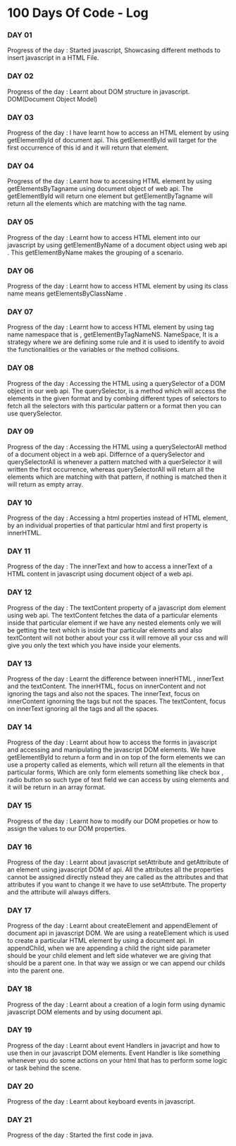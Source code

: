 # 100 Days Of Code - Log

### DAY 01
Progress of the day : Started javascript, Showcasing different methods to insert javascript in a HTML File. 

### DAY 02
Progress of the day : Learnt about DOM structure in javascript. DOM(Document Object Model)

### DAY 03
Progress of the day : I have learnt how to access an HTML element by using getElementById of document api. This getElementById will target for the first occurrence of this id and it will return that element.

### DAY 04
Progress of the day : Learnt how to accessing HTML element by using getElementsByTagname using document object of web api. The getElementById will return one element but getElementByTagname will return all the elements which are matching with the tag name.

### DAY 05
Progress of the day : Learnt how to access HTML element into our javascript by using getElementByName of a document object using web api . This getElementByName makes the grouping of a scenario.

### DAY 06
Progress of the day : Learnt how to access HTML element by using its class name means getElementsByClassName .

### DAY 07
Progress of the day : Learnt how to access HTML element by using tag name namespace that is , getElementByTagNameNS. NameSpace, It is a strategy where we are defining some rule and it is used to identify to avoid the functionalities or the variables or the method collisions.

### DAY 08
Progress of the day : Accessing the HTML using a querySelector of a DOM object in our web api. The querySelector, is a method which will access the elements in the given format and by combing different types of selectors to fetch all the selectors with this particular pattern or a format then you can use querySelector.

### DAY 09
Progress of the day : Accessing the HTML using a querySelectorAll method of a document object in a web api. Differnce of a querySelector and querySelectorAll is whenever a pattern matched with a querSelector it will written the first occurrence, whereas querySelectorAll will return all the elements which are matching with that pattern, if nothing is matched then it will return as empty array. 

### DAY 10
Progress of the day : Accessing a html properties instead of HTML element, by an individual properties of that particular html and first property is innerHTML.

### DAY 11
Progress of the day : The innerText and how to access a innerText of a HTML content in javascript using document object of a web api.

### DAY 12
Progress of the day : The textContent property of a javascript dom element using web api. The textContent fetches the data of a particular elements inside that particular element if we have any nested elements only we will be getting the text which is inside thar particular elements and also textContent will not bother about your css it will remove all your css and will give you only the text which you have inside your elements.

### DAY 13
Progress of the day : Learnt the difference between innerHTML , innerText and the textContent. The innerHTML, focus on innerContent and not ignoring the tags and also not the spaces. The innerText, focus on innerContent ignorning the tags but not the spaces. The textContent, focus on innerText ignoring all the tags and all the spaces.

### DAY 14
Progress of the day : Learnt about how to access the forms in javascript and accessing and manipulating the javascript DOM elements. We have getElementById to return a form and in on top of the form elements we can use a property called as elements, which will return all the elements in that particular forms, Which are only form elements something like check box , radio button so such type of text field we can access by using elements and it will be return in an array format.

### DAY 15
Progress of the day : Learnt how to modify our DOM propeties or how to assign the values to our DOM properties.

### DAY 16
Progress of the day : Learnt about javascript setAttribute and getAttribute of an element using javascript DOM of api. All the attributes all the properties cannot be assigned directly nstead they are called as the attributes and that attributes if you want to change it we have to use setAttrbute. The property and the attribute will always differs.

### DAY 17
Progress of the day : Learnt about createElement and appendElement of document api in javascript DOM. We are using a reateElement which is used to create a particular HTML element by using a document api. In appendChild, when we are appending a child the right side parameter should be your child element and left side whatever we are giving that should be a parent one. In that way we assign or we can append our childs into the parent one.

### DAY 18
Progress of the day : Learnt about a creation of a login form using dynamic javascript DOM elements and by using document api.

### DAY 19
Progress of the day : Learnt about event Handlers in javacript and how to use then in our javascript DOM elements. Event Handler is like something whenever you do some actions on your html that has to perform some logic or task behind the scene.

### DAY 20
Progress of the day : Learnt about keyboard events in javascript.

### DAY 21
Progress of the day : Started the first code in java.
